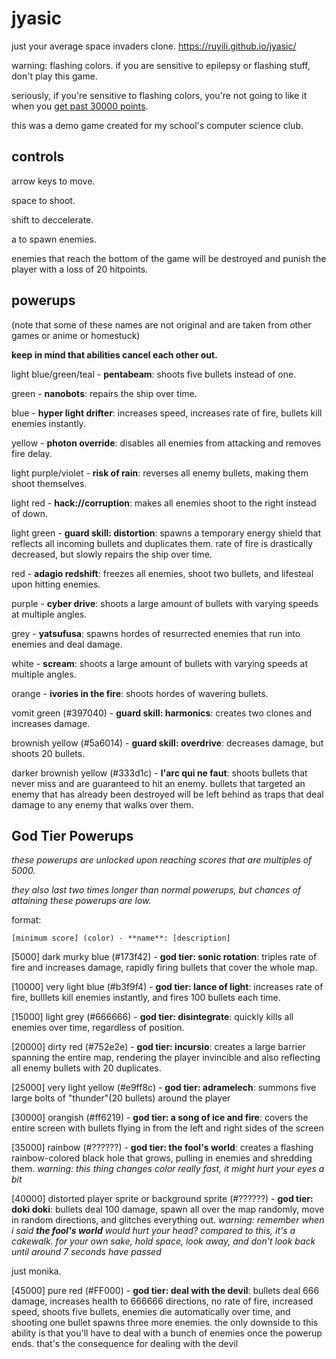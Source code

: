 # jyasic
just your average space invaders clone.
https://ruyili.github.io/jyasic/

warning: flashing colors. if you are sensitive to epilepsy or flashing stuff, don't play this game.

seriously, if you're sensitive to flashing colors, you're not going to like it when you [get past 30000 points](#god-tier-powerups).

this was a demo game created for my school's computer science club.

## controls
arrow keys to move.

space to shoot.

shift to deccelerate.

a to spawn enemies.

enemies that reach the bottom of the game will be destroyed and punish the player with a loss of 20 hitpoints.

## powerups

(note that some of these names are not original and are taken from other games or anime or homestuck)

**keep in mind that abilities cancel each other out.**

light blue/green/teal - **pentabeam**: shoots five bullets instead of one.

green - **nanobots**: repairs the ship over time.

blue - **hyper light drifter**: increases speed, increases rate of fire, bullets kill enemies instantly.

yellow - **photon override**: disables all enemies from attacking and removes fire delay.

light purple/violet - **risk of rain**: reverses all enemy bullets, making them shoot themselves.

light red - **hack://corruption**: makes all enemies shoot to the right instead of down.

light green - **guard skill: distortion**: spawns a temporary energy shield that reflects all incoming bullets and duplicates them. rate of fire is drastically decreased, but slowly repairs the ship over time.

red - **adagio redshift**: freezes all enemies, shoot two bullets, and lifesteal upon hitting enemies.

purple - **cyber drive**: shoots a large amount of bullets with varying speeds at multiple angles.

grey - **yatsufusa**: spawns hordes of resurrected enemies that run into enemies and deal damage.

white - **scream**: shoots a large amount of bullets with varying speeds at multiple angles.

orange - **ivories in the fire**: shoots hordes of wavering bullets.

vomit green (#397040) - **guard skill: harmonics**: creates two clones and increases damage.

brownish yellow (#5a6014) - **guard skill: overdrive**: decreases damage, but shoots 20 bullets.

darker brownish yellow (#333d1c) - **l'arc qui ne faut**: shoots bullets that never miss and are guaranteed to hit an enemy. bullets that targeted an enemy that has already been destroyed will be left behind as traps that deal damage to any enemy that walks over them.

## God Tier Powerups

_these powerups are unlocked upon reaching scores that are multiples of 5000._

_they also last two times longer than normal powerups, but chances of attaining these powerups are low._

format:
```
[minimum score] (color) - **name**: [description]
```

[5000] dark murky blue (#173f42) - **god tier: sonic rotation**: triples rate of fire and increases damage, rapidly firing bullets that cover the whole map.

[10000] very light blue (#b3f9f4) - **god tier: lance of light**: increases rate of fire, bulllets kill enemies instantly, and fires 100 bullets each time.

[15000] light grey (#666666) - **god tier: disintegrate**: quickly kills all enemies over time, regardless of position.

[20000] dirty red (#752e2e) - **god tier: incursio**: creates a large barrier spanning the entire map, rendering the player invincible and also reflecting all enemy bullets with 20 duplicates.

[25000] very light yellow (#e9ff8c) - **god tier: adramelech**: summons five large bolts of "thunder"(20 bullets) around the player

[30000] orangish (#ff6219) - **god tier: a song of ice and fire**: covers the entire screen with bullets flying in from the left and right sides of the screen

[35000] rainbow (#??????) - **god tier: the fool's world**: creates a flashing rainbow-colored black hole that grows, pulling in enemies and shredding them. _warning: this thing changes color really fast, it might hurt your eyes a bit_

[40000] distorted player sprite or background sprite (#??????) - **god tier: doki doki**: bullets deal 100 damage, spawn all over the map randomly, move in random directions, and glitches everything out. _warning: remember when i said **the fool's world** would hurt your head? compared to this, it's a cakewalk. for your own sake, hold space, look away, and don't look back until around 7 seconds have passed_

just monika.

[45000] pure red (#FF000) - **god tier: deal with the devil**: bullets deal 666 damage, increases health to 666666 directions, no rate of fire, increased speed, shoots five bullets, enemies die automatically over time, and shooting one bullet spawns three more enemies. the only downside to this ability is that you'll have to deal with a bunch of enemies once the powerup ends. that's the consequence for dealing with the devil


